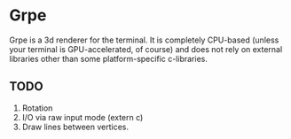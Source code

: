 # Grpe
Grpe is a 3d renderer for the terminal. It is completely CPU-based (unless your terminal is GPU-accelerated, of course) and does not rely on external libraries other than some platform-specific c-libraries.

## TODO
1. Rotation
2. I/O via raw input mode (extern c)
3. Draw lines between vertices.